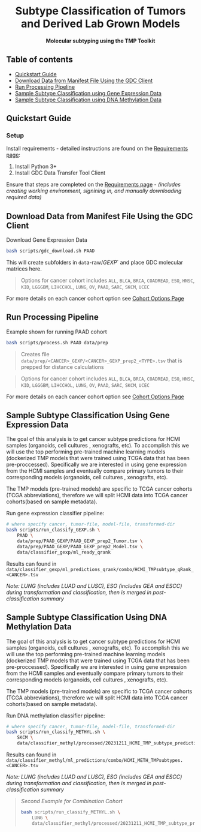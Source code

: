 <h1 align="center">Subtype Classification of Tumors and Derived Lab Grown Models</h1>
<h4 align="center">Molecular subtyping using the TMP Toolkit</h4>


## Table of contents
- [Quickstart Guide](#quickstart-guide)
- [Download Data from Manifest File Using the GDC Client](#download-data-from-manifest-file-using-the-gdc-client)
- [Run Processing Pipeline](#run-processing-pipeline)
- [Sample Subtype Classification using Gene Expression Data](#sample-subtype-classification-using-gene-expression-data)
- [Sample Subtype Classification using DNA Methylation Data](#sample-subtype-classification-using-dna-methylation-data)

## Quickstart Guide

### Setup

Install requirements - detailed instructions are found on the [Requirements page](doc/requirements.md):

1. Install Python 3+
2. Install GDC Data Transfer Tool Client

Ensure that steps are completed on the [Requirements page](doc/requirements.md) - *(includes creating working environment, signining in, and manually downloading required data)*

## Download Data from Manifest File Using the GDC Client
Download Gene Expression Data
```bash
bash scripts/gdc_download.sh PAAD
```

This will create subfolders in `dat`a-raw/<CANCER>_GEXP_<TYPE>` and place GDC molecular matrices here.

> Options for cancer cohort includes `ALL`, `BLCA`, `BRCA`, `COADREAD`, `ESO`, `HNSC`, `KID`, `LGGGBM`, `LIHCCHOL`, `LUNG`, `OV`, `PAAD`, `SARC`, `SKCM`, `UCEC`

For more details on each cancer cohort option see [Cohort Options Page](doc/cohort_options.md)


## Run Processing Pipeline
Example shown for running PAAD cohort
```bash
bash scripts/process.sh PAAD data/prep
```

> Creates file `data/prep/<CANCER>_GEXP/<CANCER>_GEXP_prep2_<TYPE>.tsv` that is prepped for distance calculations

> Options for cancer cohort includes `ALL`, `BLCA`, `BRCA`, `COADREAD`, `ESO`, `HNSC`, `KID`, `LGGGBM`, `LIHCCHOL`, `LUNG`, `OV`, `PAAD`, `SARC`, `SKCM`, `UCEC`

For more details on each cancer cohort option see [Cohort Options Page](doc/cohort_options.md)

## Sample Subtype Classification Using Gene Expression Data
The goal of this analysis is to get cancer subtype predictions for HCMI samples (organoids, cell cultures , xenografts, etc). To accomplish this we will use the top performing pre-trained machine learning models (dockerized TMP models that were trained using TCGA data that has been pre-proccessed). Specifically we are interested in using gene expression from the HCMI samples and eventually compare primary tumors to their corresponding models (organoids, cell cultures , xenografts, etc).

The TMP models (pre-trained models) are specific to TCGA cancer cohorts (TCGA abbreviations), therefore we will split HCMI data into TCGA cancer cohorts(based on sample metadata).

Run gene expression classifier pipeline:
```bash
# where specify cancer, tumor-file, model-file, transformed-dir
bash scripts/run_classify_GEXP.sh \
    PAAD \
    data/prep/PAAD_GEXP/PAAD_GEXP_prep2_Tumor.tsv \
    data/prep/PAAD_GEXP/PAAD_GEXP_prep2_Model.tsv \
    data/classifier_gexp/ml_ready_qrank
```

Results can found in `data/classifier_gexp/ml_predictions_qrank/combo/HCMI_TMPsubtype_qRank_<CANCER>.tsv `

*Note: LUNG (includes LUAD and LUSC), ESO (includes GEA and ESCC) during transformation and classification, then is merged in post-classification summary*


## Sample Subtype Classification Using DNA Methylation Data
The goal of this analysis is to get cancer subtype predictions for HCMI samples (organoids, cell cultures , xenografts, etc). To accomplish this we will use the top performing pre-trained machine learning models (dockerized TMP models that were trained using TCGA data that has been pre-proccessed). Specifically we are interested in using gene expression from the HCMI samples and eventually compare primary tumors to their corresponding models (organoids, cell cultures , xenografts, etc).

The TMP models (pre-trained models) are specific to TCGA cancer cohorts (TCGA abbreviations), therefore we will split HCMI data into TCGA cancer cohorts(based on sample metadata).

Run DNA methylation classifier pipeline:
```bash
# where specify cancer, tumor-file, model-file, transformed-dir
bash scripts/run_classify_METHYL.sh \
    SKCM \
    data/classifier_methyl/processed/20231211_HCMI_TMP_subtype_prediction_feature_matrix_SKCM.tsv
```

Results can found in `data/classifier_methyl/ml_predictions/combo/HCMI_METH_TMPsubtypes.<CANCER>.tsv`

*Note: LUNG (includes LUAD and LUSC), ESO (includes GEA and ESCC) during transformation and classification, then is merged in post-classification summary*

> *Second Example for Combination Cohort*
> ```bash
> bash scripts/run_classify_METHYL.sh \
>     LUNG \
>     data/classifier_methyl/processed/20231211_HCMI_TMP_subtype_prediction_feature_matrix_LUNG.tsv
> ```